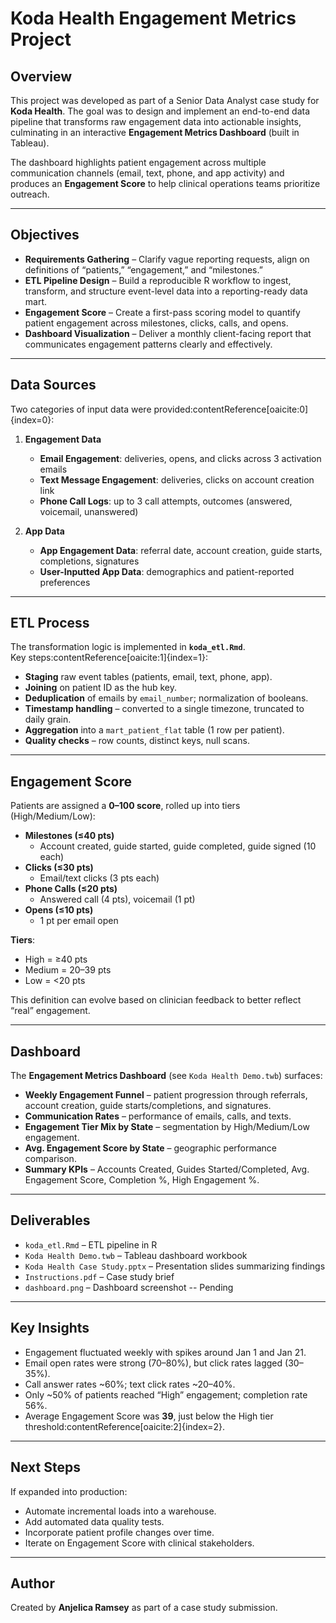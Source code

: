 # Koda Health Engagement Metrics Project

## Overview
This project was developed as part of a Senior Data Analyst case study for **Koda Health**. The goal was to design and implement an end-to-end data pipeline that transforms raw engagement data into actionable insights, culminating in an interactive **Engagement Metrics Dashboard** (built in Tableau).

The dashboard highlights patient engagement across multiple communication channels (email, text, phone, and app activity) and produces an **Engagement Score** to help clinical operations teams prioritize outreach.

---

## Objectives
- **Requirements Gathering** – Clarify vague reporting requests, align on definitions of “patients,” “engagement,” and “milestones.”  
- **ETL Pipeline Design** – Build a reproducible R workflow to ingest, transform, and structure event-level data into a reporting-ready data mart.  
- **Engagement Score** – Create a first-pass scoring model to quantify patient engagement across milestones, clicks, calls, and opens.  
- **Dashboard Visualization** – Deliver a monthly client-facing report that communicates engagement patterns clearly and effectively.  

---

## Data Sources
Two categories of input data were provided:contentReference[oaicite:0]{index=0}:

1. **Engagement Data**  
   - **Email Engagement**: deliveries, opens, and clicks across 3 activation emails  
   - **Text Message Engagement**: deliveries, clicks on account creation link  
   - **Phone Call Logs**: up to 3 call attempts, outcomes (answered, voicemail, unanswered)

2. **App Data**  
   - **App Engagement Data**: referral date, account creation, guide starts, completions, signatures  
   - **User-Inputted App Data**: demographics and patient-reported preferences  

---

## ETL Process
The transformation logic is implemented in **`koda_etl.Rmd`**.  
Key steps:contentReference[oaicite:1]{index=1}:

- **Staging** raw event tables (patients, email, text, phone, app).  
- **Joining** on patient ID as the hub key.  
- **Deduplication** of emails by `email_number`; normalization of booleans.  
- **Timestamp handling** – converted to a single timezone, truncated to daily grain.  
- **Aggregation** into a `mart_patient_flat` table (1 row per patient).  
- **Quality checks** – row counts, distinct keys, null scans.  

---

## Engagement Score
Patients are assigned a **0–100 score**, rolled up into tiers (High/Medium/Low):  

- **Milestones (≤40 pts)**  
  - Account created, guide started, guide completed, guide signed (10 each)  
- **Clicks (≤30 pts)**  
  - Email/text clicks (3 pts each)  
- **Phone Calls (≤20 pts)**  
  - Answered call (4 pts), voicemail (1 pt)  
- **Opens (≤10 pts)**  
  - 1 pt per email open  

**Tiers**:  
- High = ≥40 pts  
- Medium = 20–39 pts  
- Low = <20 pts  

This definition can evolve based on clinician feedback to better reflect “real” engagement.

---

## Dashboard
The **Engagement Metrics Dashboard** (see `Koda Health Demo.twb`) surfaces:  
- **Weekly Engagement Funnel** – patient progression through referrals, account creation, guide starts/completions, and signatures.  
- **Communication Rates** – performance of emails, calls, and texts.  
- **Engagement Tier Mix by State** – segmentation by High/Medium/Low engagement.  
- **Avg. Engagement Score by State** – geographic performance comparison.  
- **Summary KPIs** – Accounts Created, Guides Started/Completed, Avg. Engagement Score, Completion %, High Engagement %.  

---

## Deliverables
- `koda_etl.Rmd` – ETL pipeline in R  
- `Koda Health Demo.twb` – Tableau dashboard workbook  
- `Koda Health Case Study.pptx` – Presentation slides summarizing findings  
- `Instructions.pdf` – Case study brief  
- `dashboard.png` – Dashboard screenshot  -- Pending

---

## Key Insights
- Engagement fluctuated weekly with spikes around Jan 1 and Jan 21.  
- Email open rates were strong (70–80%), but click rates lagged (30–35%).  
- Call answer rates ~60%; text click rates ~20–40%.  
- Only ~50% of patients reached “High” engagement; completion rate 56%.  
- Average Engagement Score was **39**, just below the High tier threshold:contentReference[oaicite:2]{index=2}.  

---

## Next Steps
If expanded into production:
- Automate incremental loads into a warehouse.  
- Add automated data quality tests.  
- Incorporate patient profile changes over time.  
- Iterate on Engagement Score with clinical stakeholders.  

---

## Author
Created by **Anjelica Ramsey** as part of a case study submission.
